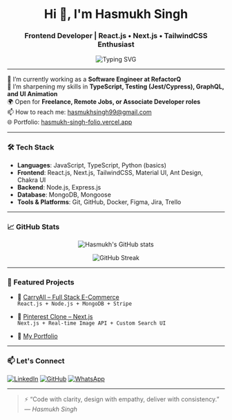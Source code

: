 <h1 align="center">Hi 👋, I'm Hasmukh Singh</h1>
<h3 align="center">Frontend Developer | React.js • Next.js • TailwindCSS Enthusiast</h3>

<p align="center">
  <img src="https://readme-typing-svg.herokuapp.com?font=Fira+Code&weight=600&pause=1000&center=true&vCenter=true&width=435&lines=Frontend+Developer;React.js+%7C+Next.js+%7C+TailwindCSS;Building+Scalable+and+Responsive+UI;Open+to+Freelance+and+Remote+Work" alt="Typing SVG" />
</p>

---

🔭 I’m currently working as a **Software Engineer at RefactorQ**  
🌱 I’m sharpening my skills in **TypeScript, Testing (Jest/Cypress), GraphQL, and UI Animation**  
🌍 Open for **Freelance, Remote Jobs, or Associate Developer roles**  
📫 How to reach me: [hasmukhsingh99@gmail.com](mailto:hasmukhsingh99@gmail.com)  
🌐 Portfolio: [hasmukh-singh-folio.vercel.app](https://hasmukh-singh-folio.vercel.app)

---

### 🛠️ Tech Stack
- **Languages**: JavaScript, TypeScript, Python (basics)
- **Frontend**: React.js, Next.js, TailwindCSS, Material UI, Ant Design, Chakra UI
- **Backend**: Node.js, Express.js
- **Database**: MongoDB, Mongoose
- **Tools & Platforms**: Git, GitHub, Docker, Figma, Jira, Trello

---

### 📈 GitHub Stats

<p align="center">
  <img src="https://github-readme-stats.vercel.app/api?username=hasmukhsingh9901&show_icons=true&theme=radical" alt="Hasmukh's GitHub stats" />
</p>

<p align="center">
  <img src="https://github-readme-streak-stats.herokuapp.com/?user=hasmukhsingh9901&theme=radical" alt="GitHub Streak" />
</p>

---

### 🚀 Featured Projects

- 💼 [CarryAll – Full Stack E-Commerce](https://carryall.onrender.com)  
  `React.js + Node.js + MongoDB + Stripe`

- 📌 [Pinterest Clone – Next.js](https://pinterest-clone-azure.vercel.app)  
  `Next.js + Real-time Image API + Custom Search UI`

- 🧩 [My Portfolio](https://hasmukh-singh-folio.vercel.app)

---

### 📫 Let's Connect

[![LinkedIn](https://img.shields.io/badge/LinkedIn-blue?logo=linkedin&style=for-the-badge)](https://www.linkedin.com/in/hasmukh-singh-799b65249)
[![GitHub](https://img.shields.io/badge/GitHub-000?logo=github&style=for-the-badge)](https://github.com/hasmukhsingh9901)
[![WhatsApp](https://img.shields.io/badge/Chat%20on-WhatsApp-25D366?logo=whatsapp&style=for-the-badge)](https://wa.me/918103826404)

---

> ⚡ “Code with clarity, design with empathy, deliver with consistency.”  
> — *Hasmukh Singh*
